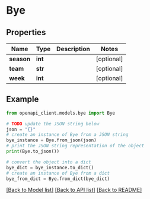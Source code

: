 # Bye


## Properties

Name | Type | Description | Notes
------------ | ------------- | ------------- | -------------
**season** | **int** |  | [optional] 
**team** | **str** |  | [optional] 
**week** | **int** |  | [optional] 

## Example

```python
from openapi_client.models.bye import Bye

# TODO update the JSON string below
json = "{}"
# create an instance of Bye from a JSON string
bye_instance = Bye.from_json(json)
# print the JSON string representation of the object
print(Bye.to_json())

# convert the object into a dict
bye_dict = bye_instance.to_dict()
# create an instance of Bye from a dict
bye_from_dict = Bye.from_dict(bye_dict)
```
[[Back to Model list]](../README.md#documentation-for-models) [[Back to API list]](../README.md#documentation-for-api-endpoints) [[Back to README]](../README.md)


